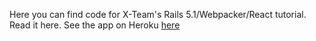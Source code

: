 Here you can find code for X-Team's Rails 5.1/Webpacker/React tutorial.
Read it here.
See the app on Heroku [here](https://x-team-rail-react.herokuapp.com/?quote=3)
